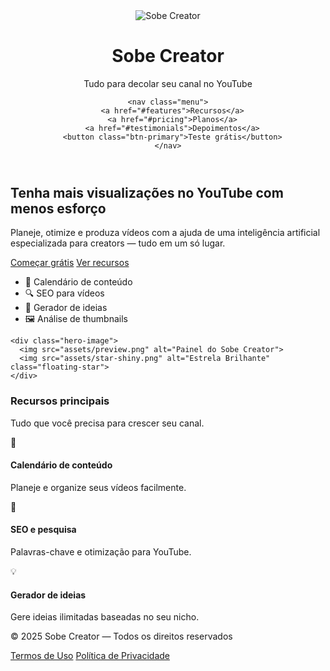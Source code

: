 <!DOCTYPE html>
<html lang="pt-BR">
<head>
  <meta charset="UTF-8">
  <meta name="viewport" content="width=device-width, initial-scale=1.0">
  <title>Sobe Creator</title>
  <link rel="stylesheet" href="style.css">
  <link rel="icon" href="assets/star-icon.svg">
</head>
<body>

  <!-- HEADER -->
  <header class="header">
    <div class="logo">
      <img src="assets/star-icon.svg" alt="Sobe Creator" class="logo-img">
      <div>
        <h1>Sobe Creator</h1>
        <p>Tudo para decolar seu canal no YouTube</p>
      </div>
    </div>

    <nav class="menu">
      <a href="#features">Recursos</a>
      <a href="#pricing">Planos</a>
      <a href="#testimonials">Depoimentos</a>
      <button class="btn-primary">Teste grátis</button>
    </nav>
  </header>

  <!-- HERO SECTION -->
  <section class="hero">
    <div class="hero-text">
      <h2>Tenha mais visualizações no YouTube com menos esforço</h2>
      <p>Planeje, otimize e produza vídeos com a ajuda de uma inteligência artificial especializada para creators — tudo em um só lugar.</p>
      <div class="hero-buttons">
        <a href="#pricing" class="btn-primary">Começar grátis</a>
        <a href="#features" class="btn-secondary">Ver recursos</a>
      </div>
      <ul class="hero-list">
        <li>🎯 Calendário de conteúdo</li>
        <li>🔍 SEO para vídeos</li>
        <li>🧠 Gerador de ideias</li>
        <li>🖼️ Análise de thumbnails</li>
      </ul>
    </div>

    <div class="hero-image">
      <img src="assets/preview.png" alt="Painel do Sobe Creator">
      <img src="assets/star-shiny.png" alt="Estrela Brilhante" class="floating-star">
    </div>
  </section>

  <!-- FEATURES -->
  <section id="features" class="features">
    <h3>Recursos principais</h3>
    <p>Tudo que você precisa para crescer seu canal.</p>
    <div class="features-grid">
      <div class="feature-card">
        <span>📅</span>
        <h4>Calendário de conteúdo</h4>
        <p>Planeje e organize seus vídeos facilmente.</p>
      </div>
      <div class="feature-card">
        <span>🔎</span>
        <h4>SEO e pesquisa</h4>
        <p>Palavras-chave e otimização para YouTube.</p>
      </div>
      <div class="feature-card">
        <span>💡</span>
        <h4>Gerador de ideias</h4>
        <p>Gere ideias ilimitadas baseadas no seu nicho.</p>
      </div>
    </div>
  </section>

  <!-- FOOTER -->
  <footer class="footer">
    <p>© 2025 Sobe Creator — Todos os direitos reservados</p>
    <div class="footer-links">
      <a href="#">Termos de Uso</a>
      <a href="#">Política de Privacidade</a>
    </div>
  </footer>

</body>
</html>
